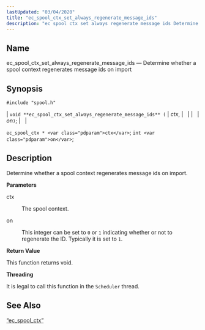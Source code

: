 ```yaml
---
lastUpdated: "03/04/2020"
title: "ec_spool_ctx_set_always_regenerate_message_ids"
description: "ec spool ctx set always regenerate message ids Determine whether a spool context regenerates message ids on import void ec spool ctx set always regenerate message ids ctx on ec spool ctx ctx int on Determine whether a spool context regenerates message ids on import ctx The spool context on..."
---
```


<a name="apis.ec_spool_ctx_set_always_regenerate_message_ids"></a> 
## Name

ec_spool_ctx_set_always_regenerate_message_ids — Determine whether a spool context regenerates message ids on import

## Synopsis

`#include "spool.h"`

| `void **ec_spool_ctx_set_always_regenerate_message_ids** (` | <var class="pdparam">ctx</var>, |   |
|   | <var class="pdparam">on</var>`)`; |   |

`ec_spool_ctx * <var class="pdparam">ctx</var>`;
`int <var class="pdparam">on</var>`;<a name="idp62419312"></a> 
## Description

Determine whether a spool context regenerates message ids on import.

**<a name="idp62420560"></a> Parameters**

<dl class="variablelist">

<dt>ctx</dt>

<dd>

The spool context.

</dd>

<dt>on</dt>

<dd>

This integer can be set to `0` or `1` indicating whether or not to regenerate the ID. Typically it is set to `1`.

</dd>

</dl>

**<a name="idp62426512"></a> Return Value**

This function returns void.

**<a name="idp62427424"></a> Threading**

It is legal to call this function in the `Scheduler` thread.

<a name="idp62428960"></a> 
## See Also

[“ec_spool_ctx”](/momentum/3/3-api/structs-ec-spool-ctx)